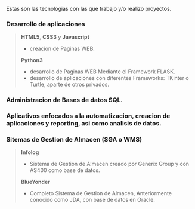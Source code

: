 Estas son las tecnologias con las que trabajo y/o realizo proyectos. 

### Desarrollo de aplicaciones

>**HTML5**, **CSS3** y **Javascript**
>- creacion de Paginas WEB.
>
>**Python3**  
>- desarrollo de Paginas WEB Mediante el Framework FLASK.
>- desarrollo de aplicaciones con diferentes Frameworks: TKinter o Turtle, aparte de otros privados.

### Administracion de Bases de datos SQL.

### Aplicativos enfocados a la automatizacion, creacion de aplicaciones y reporting, asi como analisis de datos.

### Sitemas de Gestion de Almacen (SGA o WMS)
> **Infolog** 
>- Sistema de Gestion de Almacen creado por Generix Group y con AS400 como base de datos.
>
> **BlueYonder** 
>
>- Completo Sistema de Gestion de Almacen, Anteriormente conocido como JDA, con base de datos en Oracle.
>